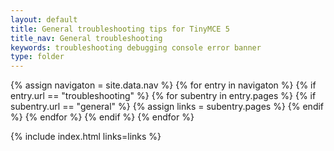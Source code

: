 ```yaml
---
layout: default
title: General troubleshooting tips for TinyMCE 5
title_nav: General troubleshooting
keywords: troubleshooting debugging console error banner
type: folder
---
```

{% assign navigaton = site.data.nav %}
{% for entry in navigaton %}
  {% if entry.url == "troubleshooting" %}
    {% for subentry in entry.pages %}
      {% if subentry.url == "general" %}
        {% assign links = subentry.pages %}
      {% endif %}
    {% endfor %}
  {% endif %}
{% endfor %}

{% include index.html links=links %}